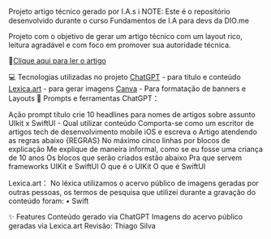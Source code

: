 Projeto artigo técnico gerado por I.A.s
ℹ️ NOTE: Este é o repositório desenvolvido durante o curso Fundamentos de I.A para devs da DIO.me

Projeto com o objetivo de gerar um artigo técnico com um layout rico, leitura agradável e com foco em promover sua autoridade técnica.

📕[Clique aqui para ler o artigo](https://web.dio.me/articles/uikit-x-swiftui-vantagens-e-desvantagens-no-desenvolvimento-ios?back=%2Farticles&open-modal=true&page=1&order=oldest)

💻 Tecnologias utilizadas no projeto
[ChatGPT](chatgpt.com) - para título e conteúdo
[Lexica.art](lexica.art) - para gerar imagens
[Canva](canva.com/) - Para formatação de banners e Layouts
📄 Prompts e ferramentas
ChatGPT：

Ação	prompt
título	crie 10 headlines para nomes de artigos sobre assunto UIkit x SwiftUI - Qual utilizar
conteúdo	Comporta-se como um escritor de artigos tech de desenvolvimento mobile iOS e escreva o Artigo atendendo as regras abaixo
{REGRAS}
 No máximo cinco linhas por blocos de explicação
 Me explique de maneira informal, como se eu fosse uma criança de 10 anos
 Os blocos que serão criados estão abaixo
 Pra que servem frameworks UIKit e SwiftUI
 O que é o UIKit
 O que é SwiftUI 

Lexica.art：
No léxica utilizamos o acervo público de imagens geradas por outras pessoas, os termos de pesquisa que utilizei durante a gravação do conteúdo foram:
• Swift

✨ Features
Conteúdo gerado via ChatGPT
Imagens do acervo público geradas via Lexica.art
Revisão: Thiago Silva
